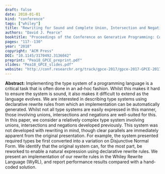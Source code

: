 ```yaml
---
draft: false
date: 2018-01-01
kind: "conference"
tags: ["whiley"]
title: "Rewriting for Sound and Complete Union, Intersection and Negation Types"
authors: "David J. Pearce"
booktitle: "Proceedings of the Conference on Generative Programming: Concepts & Experience (GPCE)"
pages: "117--130"
year: "2018"
copyright: "ACM Press"
DOI: "10.1145/3170492.3136042"
preprint: "Pea18_GPCE_preprint.pdf"
slides: "Pea18_GPCE_slides.pdf"
website: "http://conf.researchr.org/track/gpce-2017/gpce-2017-GPCE-2017"
---
```


**Abstract:** Implementing the type system of a programming language is a critical task that is often done in an ad-hoc fashion. Whilst this makes it hard to ensure the system is sound, it also makes it difficult to extend as the language evolves. We are interested in describing type systems using declarative rewrite rules from which an implementation can be automatically generated. Whilst not all type systems are easily expressed in this manner, those involving unions, intersections and negations are well-suited for this.
In this paper, we consider a relatively complex type system involving unions, intersections and negations developed previously. This system was not developed with rewriting in mind, though clear parallels are immediately apparent from the original presentation. For example, the system presented required types be first converted into a variation on Disjunctive Normal Form. We identify that the original system can, for the most part, be reworked to enable a natural expression using declarative rewrite rules. We present an implementation of our rewrite rules in the Whiley Rewrite Language (WyRL), and report performance results compared with a hand-coded solution.
